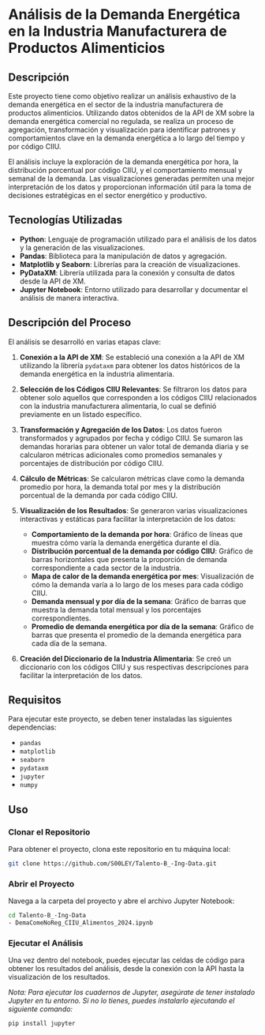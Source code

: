 # Análisis de la Demanda Energética en la Industria Manufacturera de Productos Alimenticios

## Descripción

Este proyecto tiene como objetivo realizar un análisis exhaustivo de la demanda energética en el sector de la industria manufacturera de productos alimenticios. Utilizando datos obtenidos de la API de XM sobre la demanda energética comercial no regulada, se realiza un proceso de agregación, transformación y visualización para identificar patrones y comportamientos clave en la demanda energética a lo largo del tiempo y por código CIIU.

El análisis incluye la exploración de la demanda energética por hora, la distribución porcentual por código CIIU, y el comportamiento mensual y semanal de la demanda. Las visualizaciones generadas permiten una mejor interpretación de los datos y proporcionan información útil para la toma de decisiones estratégicas en el sector energético y productivo.

## Tecnologías Utilizadas

- **Python**: Lenguaje de programación utilizado para el análisis de los datos y la generación de las visualizaciones.
- **Pandas**: Biblioteca para la manipulación de datos y agregación.
- **Matplotlib y Seaborn**: Librerías para la creación de visualizaciones.
- **PyDataXM**: Librería utilizada para la conexión y consulta de datos desde la API de XM.
- **Jupyter Notebook**: Entorno utilizado para desarrollar y documentar el análisis de manera interactiva.

## Descripción del Proceso

El análisis se desarrolló en varias etapas clave:

1. **Conexión a la API de XM**: Se estableció una conexión a la API de XM utilizando la librería `pydataxm` para obtener los datos históricos de la demanda energética en la industria alimentaria.

2. **Selección de los Códigos CIIU Relevantes**: Se filtraron los datos para obtener solo aquellos que corresponden a los códigos CIIU relacionados con la industria manufacturera alimentaria, lo cual se definió previamente en un listado específico.

3. **Transformación y Agregación de los Datos**: Los datos fueron transformados y agrupados por fecha y código CIIU. Se sumaron las demandas horarias para obtener un valor total de demanda diaria y se calcularon métricas adicionales como promedios semanales y porcentajes de distribución por código CIIU.

4. **Cálculo de Métricas**: Se calcularon métricas clave como la demanda promedio por hora, la demanda total por mes y la distribución porcentual de la demanda por cada código CIIU.

5. **Visualización de los Resultados**: Se generaron varias visualizaciones interactivas y estáticas para facilitar la interpretación de los datos:
   - **Comportamiento de la demanda por hora**: Gráfico de líneas que muestra cómo varía la demanda energética durante el día.
   - **Distribución porcentual de la demanda por código CIIU**: Gráfico de barras horizontales que presenta la proporción de demanda correspondiente a cada sector de la industria.
   - **Mapa de calor de la demanda energética por mes**: Visualización de cómo la demanda varía a lo largo de los meses para cada código CIIU.
   - **Demanda mensual y por día de la semana**: Gráfico de barras que muestra la demanda total mensual y los porcentajes correspondientes.
   - **Promedio de demanda energética por día de la semana**: Gráfico de barras que presenta el promedio de la demanda energética para cada día de la semana.

6. **Creación del Diccionario de la Industria Alimentaria**: Se creó un diccionario con los códigos CIIU y sus respectivas descripciones para facilitar la interpretación de los datos.

## Requisitos

Para ejecutar este proyecto, se deben tener instaladas las siguientes dependencias:

- `pandas`
- `matplotlib`
- `seaborn`
- `pydataxm`
- `jupyter`
- `numpy`

## Uso

### Clonar el Repositorio
Para obtener el proyecto, clona este repositorio en tu máquina local:

```bash
git clone https://github.com/S00LEY/Talento-B_-Ing-Data.git
```
### Abrir el Proyecto
Navega a la carpeta del proyecto y abre el archivo Jupyter Notebook:

```bash
cd Talento-B_-Ing-Data
- DemaComeNoReg_CIIU_Alimentos_2024.ipynb
```
### Ejecutar el Análisis
Una vez dentro del notebook, puedes ejecutar las celdas de código para obtener los resultados del análisis, desde la conexión con la API hasta la visualización de los resultados.

 _Nota: Para ejecutar los cuadernos de Jupyter, asegúrate de tener instalado Jupyter en tu entorno. Si no lo tienes, puedes instalarlo ejecutando el siguiente comando:_

```bash
pip install jupyter
```
